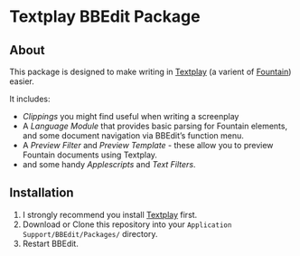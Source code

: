# Textplay BBEdit Package

## About

This package is designed to make writing in [Textplay][tp] (a varient of [Fountain][fn]) easier.

It includes:

* *Clippings* you might find useful when writing a screenplay
* A *Language Module* that provides basic parsing for Fountain elements, and some document navigation via BBEdit’s function menu.
* A *Preview Filter* and *Preview Template* - these allow you to preview Fountain documents using Textplay.
* and some handy *Applescripts* and *Text Filters*.

## Installation

1. I strongly recommend you install [Textplay][tp] first.
2. Download or Clone this repository into your `Application Support/BBEdit/Packages/` directory.
3. Restart BBEdit.

[tp]: http://git.io/textplay
[fn]: http://fountain.io
